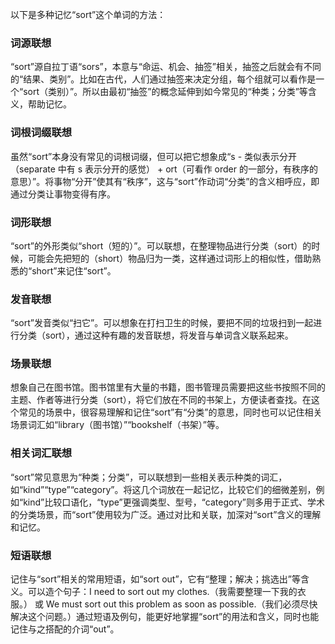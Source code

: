 以下是多种记忆“sort”这个单词的方法：

### 词源联想
“sort”源自拉丁语“sors”，本意与“命运、机会、抽签”相关，抽签之后就会有不同的“结果、类别”。比如在古代，人们通过抽签来决定分组，每个组就可以看作是一个“sort（类别）”。所以由最初“抽签”的概念延伸到如今常见的“种类；分类”等含义，帮助记忆。

### 词根词缀联想
虽然“sort”本身没有常见的词根词缀，但可以把它想象成“s - 类似表示分开（separate 中有 s 表示分开的感觉） + ort（可看作 order 的一部分，有秩序的意思）”。将事物“分开”使其有“秩序”，这与“sort”作动词“分类”的含义相呼应，即通过分类让事物变得有序。

### 词形联想
“sort”的外形类似“short（短的）”。可以联想，在整理物品进行分类（sort）的时候，可能会先把短的（short）物品归为一类，这样通过词形上的相似性，借助熟悉的“short”来记住“sort”。

### 发音联想
“sort”发音类似“扫它”。可以想象在打扫卫生的时候，要把不同的垃圾扫到一起进行分类（sort），通过这种有趣的发音联想，将发音与单词含义联系起来。

### 场景联想
想象自己在图书馆。图书馆里有大量的书籍，图书管理员需要把这些书按照不同的主题、作者等进行分类（sort），将它们放在不同的书架上，方便读者查找。在这个常见的场景中，很容易理解和记住“sort”有“分类”的意思，同时也可以记住相关场景词汇如“library（图书馆）”“bookshelf（书架）”等。

### 相关词汇联想
“sort”常见意思为“种类；分类”，可以联想到一些相关表示种类的词汇，如“kind”“type”“category”。将这几个词放在一起记忆，比较它们的细微差别，例如“kind”比较口语化，“type”更强调类型、型号，“category”则多用于正式、学术的分类场景，而“sort”使用较为广泛。通过对比和关联，加深对“sort”含义的理解和记忆。

### 短语联想
记住与“sort”相关的常用短语，如“sort out”，它有“整理；解决；挑选出”等含义。可以造个句子：I need to sort out my clothes.（我需要整理一下我的衣服。） 或 We must sort out this problem as soon as possible.（我们必须尽快解决这个问题。）通过短语及例句，能更好地掌握“sort”的用法和含义，同时也能记住与之搭配的介词“out”。 